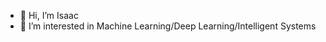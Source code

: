 - 👋 Hi, I’m Isaac
- 👀 I’m interested in Machine Learning/Deep Learning/Intelligent Systems

<!---
isaacchook/isaacchook is a ✨ special ✨ repository because its `README.md` (this file) appears on your GitHub profile.
You can click the Preview link to take a look at your changes.
--->
